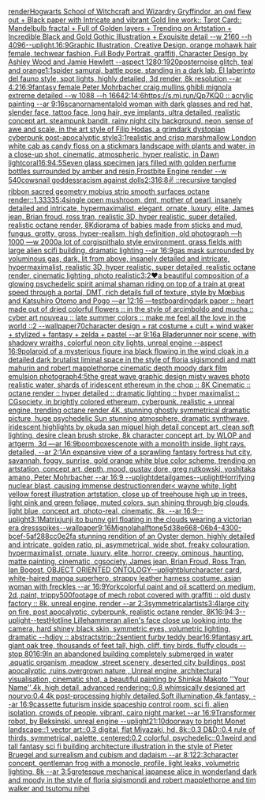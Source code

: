 [render](https://www.ebank.nz/aiartgenerator?category=render)[Hogwarts School of Witchcraft and Wizardry Gryffindor, an owl flew out + Black paper with Intricate and vibrant Gold line work:: Tarot Card:: Mandelbulb fractal + Full of Golden layers + Trending on Artstation + Incredible Black and Gold Gothic Illustration + Exquisite detail --w 2160  --h 4096](https://www.ebank.nz/aiartgenerator?category=Hogwarts%2520School%2520of%2520Witchcraft%2520and%2520Wizardry%2520Gryffindor%2C%2520an%2520owl%2520flew%2520out%2520%2B%2520Black%2520paper%2520with%2520Intricate%2520and%2520vibrant%2520Gold%2520line%2520work%3A%3A%2520Tarot%2520Card%3A%3A%2520Mandelbulb%2520fractal%2520%2B%2520Full%2520of%2520Golden%2520layers%2520%2B%2520Trending%2520on%2520Artstation%2520%2B%2520Incredible%2520Black%2520and%2520Gold%2520Gothic%2520Illustration%2520%2B%2520Exquisite%2520detail%2520--w%25202160%2520%2520--h%25204096)[--uplight](https://www.ebank.nz/aiartgenerator?category=--uplight)[,](https://www.ebank.nz/aiartgenerator?category=%2C)[16:9](https://www.ebank.nz/aiartgenerator?category=16%3A9)[Graphic Illustration, Creative Design, orange mohawk hair female, techwear fashion, Full Body Portrait, graffiti, Character Design, by Ashley Wood and Jamie Hewlett --aspect 1280:1920](https://www.ebank.nz/aiartgenerator?category=Graphic%2520Illustration%2C%2520Creative%2520Design%2C%2520orange%2520mohawk%2520hair%2520female%2C%2520techwear%2520fashion%2C%2520Full%2520Body%2520Portrait%2C%2520graffiti%2C%2520Character%2520Design%2C%2520by%2520Ashley%2520Wood%2520and%2520Jamie%2520Hewlett%2520--aspect%25201280%3A1920)[poster](https://www.ebank.nz/aiartgenerator?category=poster)[noise glitch, teal and orange](https://www.ebank.nz/aiartgenerator?category=noise%2520glitch%2C%2520teal%2520and%2520orange)[1:1](https://www.ebank.nz/aiartgenerator?category=1%3A1)[spider samurai,  battle pose, standing in a dark lab, El laberinto del fauno style, spot lights, highly detailed, 3d render, 8k resolution --ar 4:2](https://www.ebank.nz/aiartgenerator?category=spider%2520samurai%2C%2520%2520battle%2520pose%2C%2520standing%2520in%2520a%2520dark%2520lab%2C%2520El%2520laberinto%2520del%2520fauno%2520style%2C%2520spot%2520lights%2C%2520highly%2520detailed%2C%25203d%2520render%2C%25208k%2520resolution%2520--ar%25204%3A2)[16:9](https://www.ebank.nz/aiartgenerator?category=16%3A9)[fantasy female Peter Mohrbacher craig mullins ghibli mignola extreme detailed --w 1088 --h 1664](https://www.ebank.nz/aiartgenerator?category=fantasy%2520female%2520Peter%2520Mohrbacher%2520craig%2520mullins%2520ghibli%2520mignola%2520extreme%2520detailed%2520--w%25201088%2520--h%25201664)[2:1](https://www.ebank.nz/aiartgenerator?category=2%3A1)[4:6](https://www.ebank.nz/aiartgenerator?category=4%3A6)[https://s.mj.run/Qp7KQ0  :: acrylic painting --ar 9:16](https://www.ebank.nz/aiartgenerator?category=https%3A//s.mj.run/Qp7KQ0%2520%2520%3A%3A%2520acrylic%2520painting%2520--ar%25209%3A16)[scan](https://www.ebank.nz/aiartgenerator?category=scan)[ornamental](https://www.ebank.nz/aiartgenerator?category=ornamental)[old woman with dark glasses and red hat, slender face, tattoo face, long hair, eye implants, ultra detailed, realistic concept art. steampunk bandit, rainy night city background, neon, sense of awe and scale, in the art style of Filip Hodas, a grimdark dystopian cyberpunk post-apocalyptic style](https://www.ebank.nz/aiartgenerator?category=old%2520woman%2520with%2520dark%2520glasses%2520and%2520red%2520hat%2C%2520slender%2520face%2C%2520tattoo%2520face%2C%2520long%2520hair%2C%2520eye%2520implants%2C%2520ultra%2520detailed%2C%2520realistic%2520concept%2520art.%2520steampunk%2520bandit%2C%2520rainy%2520night%2520city%2520background%2C%2520neon%2C%2520sense%2520of%2520awe%2520and%2520scale%2C%2520in%2520the%2520art%2520style%2520of%2520Filip%2520Hodas%2C%2520a%2520grimdark%2520dystopian%2520cyberpunk%2520post-apocalyptic%2520style)[3:1](https://www.ebank.nz/aiartgenerator?category=3%3A1)[realistic and crisp marshmallow London white cab as candy floss on a stick](https://www.ebank.nz/aiartgenerator?category=realistic%2520and%2520crisp%2520marshmallow%2520London%2520white%2520cab%2520as%2520candy%2520floss%2520on%2520a%2520stick)[mars landscape with plants and water, in a close-up shot, cinematic, atmospheric, hyper realistic, in Dawn light](https://www.ebank.nz/aiartgenerator?category=mars%2520landscape%2520with%2520plants%2520and%2520water%2C%2520in%2520a%2520close-up%2520shot%2C%2520cinematic%2C%2520atmospheric%2C%2520hyper%2520realistic%2C%2520in%2520Dawn%2520light)[coral](https://www.ebank.nz/aiartgenerator?category=coral)[16:9](https://www.ebank.nz/aiartgenerator?category=16%3A9)[4:5](https://www.ebank.nz/aiartgenerator?category=4%3A5)[Seven glass specimen jars filled with golden perfume bottles surrounded by amber and resin,Frostbite  Engine render  --w 540](https://www.ebank.nz/aiartgenerator?category=Seven%2520glass%2520specimen%2520jars%2520filled%2520with%2520golden%2520perfume%2520bottles%2520surrounded%2520by%2520amber%2520and%2520resin%2CFrostbite%2520%2520Engine%2520render%2520%2520--w%2520540)[cowsnail goddess](https://www.ebank.nz/aiartgenerator?category=cowsnail%2520goddess)[racism against dolls](https://www.ebank.nz/aiartgenerator?category=racism%2520against%2520dolls)[2:3](https://www.ebank.nz/aiartgenerator?category=2%3A3)[16:8](https://www.ebank.nz/aiartgenerator?category=16%3A8)[✌️ ::recursive tangled ribbon sacred geometry mobius strip smooth surfaces octane render::1.3333](https://www.ebank.nz/aiartgenerator?category=%E2%9C%8C%EF%B8%8F%2520%3A%3Arecursive%2520tangled%2520ribbon%2520sacred%2520geometry%2520mobius%2520strip%2520smooth%2520surfaces%2520octane%2520render%3A%3A1.3333)[5:4](https://www.ebank.nz/aiartgenerator?category=5%3A4)[single open mushroom, dmt, mother of pearl, insanely detailed and intricate, hypermaximalist, elegant, ornate, luxury, elite, James jean, Brian froud, ross tran, realistic 3D, hyper realistic, super detailed, realistic octane render, 8K](https://www.ebank.nz/aiartgenerator?category=single%2520open%2520mushroom%2C%2520dmt%2C%2520mother%2520of%2520pearl%2C%2520insanely%2520detailed%2520and%2520intricate%2C%2520hypermaximalist%2C%2520elegant%2C%2520ornate%2C%2520luxury%2C%2520elite%2C%2520James%2520jean%2C%2520Brian%2520froud%2C%2520ross%2520tran%2C%2520realistic%25203D%2C%2520hyper%2520realistic%2C%2520super%2520detailed%2C%2520realistic%2520octane%2520render%2C%25208K)[diorama of babies made from sticks and mud, fungus, grotty, gross, hyper-realism, high definition, old photograph —h 1000 —w 2000](https://www.ebank.nz/aiartgenerator?category=diorama%2520of%2520babies%2520made%2520from%2520sticks%2520and%2520mud%2C%2520fungus%2C%2520grotty%2C%2520gross%2C%2520hyper-realism%2C%2520high%2520definition%2C%2520old%2520photograph%2520%E2%80%94h%25201000%2520%E2%80%94w%25202000)[a lot of corgis](https://www.ebank.nz/aiartgenerator?category=a%2520lot%2520of%2520corgis)[pit](https://www.ebank.nz/aiartgenerator?category=pit)[halo style environment, grass fields with large alien scifi building, dramatic lighting --ar 16:9](https://www.ebank.nz/aiartgenerator?category=halo%2520style%2520environment%2C%2520grass%2520fields%2520with%2520large%2520alien%2520scifi%2520building%2C%2520dramatic%2520lighting%2520--ar%252016%3A9)[gas mask surrounded by voluminous gas, dark, lit from above, insanely detailed and intricate, hypermaximalist, realistic 3D, hyper realistic, super detailed, realistic octane render, cinematic lighting, photo realistic](https://www.ebank.nz/aiartgenerator?category=gas%2520mask%2520surrounded%2520by%2520voluminous%2520gas%2C%2520dark%2C%2520lit%2520from%2520above%2C%2520insanely%2520detailed%2520and%2520intricate%2C%2520hypermaximalist%2C%2520realistic%25203D%2C%2520hyper%2520realistic%2C%2520super%2520detailed%2C%2520realistic%2520octane%2520render%2C%2520cinematic%2520lighting%2C%2520photo%2520realistic)[3:2](https://www.ebank.nz/aiartgenerator?category=3%3A2)[❤️](https://www.ebank.nz/aiartgenerator?category=%E2%9D%A4%EF%B8%8F)[a beautiful composition of a glowing psychedelic spirit animal shaman riding on top of a train at great speed through a portal, DMT,  rich details full of texture, style by Mœbius and Katsuhiro Otomo and Pogo —ar 12:16 —test](https://www.ebank.nz/aiartgenerator?category=a%2520beautiful%2520composition%2520of%2520a%2520glowing%2520psychedelic%2520spirit%2520animal%2520shaman%2520riding%2520on%2520top%2520of%2520a%2520train%2520at%2520great%2520speed%2520through%2520a%2520portal%2C%2520DMT%2C%2520%2520rich%2520details%2520full%2520of%2520texture%2C%2520style%2520by%2520M%C5%93bius%2520and%2520Katsuhiro%2520Otomo%2520and%2520Pogo%2520%E2%80%94ar%252012%3A16%2520%E2%80%94test)[boarding](https://www.ebank.nz/aiartgenerator?category=boarding)[dark paper :: heart made out of dried colorful flowers :: in the style of arcimboldo and mucha :: cyber art nouveau :: late summer colors :: make me feel all the love in the world ::2 --wallpaper](https://www.ebank.nz/aiartgenerator?category=dark%2520paper%2520%3A%3A%2520heart%2520made%2520out%2520of%2520dried%2520colorful%2520flowers%2520%3A%3A%2520in%2520the%2520style%2520of%2520arcimboldo%2520and%2520mucha%2520%3A%3A%2520cyber%2520art%2520nouveau%2520%3A%3A%2520late%2520summer%2520colors%2520%3A%3A%2520make%2520me%2520feel%2520all%2520the%2520love%2520in%2520the%2520world%2520%3A%3A2%2520--wallpaper)[70](https://www.ebank.nz/aiartgenerator?category=70)[character design + rat costume + cult + wind waker + stylized + fantasy + zelda + pastel --ar 9:16](https://www.ebank.nz/aiartgenerator?category=character%2520design%2520%2B%2520rat%2520costume%2520%2B%2520cult%2520%2B%2520wind%2520waker%2520%2B%2520stylized%2520%2B%2520fantasy%2520%2B%2520zelda%2520%2B%2520pastel%2520--ar%25209%3A16)[a Bladerunner noir scene, with shadowy wraiths, colorful neon city lights, unreal engine --aspect 16:9](https://www.ebank.nz/aiartgenerator?category=a%2520Bladerunner%2520noir%2520scene%2C%2520with%2520shadowy%2520wraiths%2C%2520colorful%2520neon%2520city%2520lights%2C%2520unreal%2520engine%2520--aspect%252016%3A9)[polaroid of a mysterious figure ina black flowing in the wind cloak in a detailed dark brutalist liminal space in the style of floria sigismondi and matt mahurin and robert mapplethorpe cinematic depth moody dark film emulsion photograph](https://www.ebank.nz/aiartgenerator?category=polaroid%2520of%2520a%2520mysterious%2520figure%2520ina%2520black%2520flowing%2520in%2520the%2520wind%2520cloak%2520in%2520a%2520detailed%2520dark%2520brutalist%2520liminal%2520space%2520in%2520the%2520style%2520of%2520floria%2520sigismondi%2520and%2520matt%2520mahurin%2520and%2520robert%2520mapplethorpe%2520cinematic%2520depth%2520moody%2520dark%2520film%2520emulsion%2520photograph)[4:5](https://www.ebank.nz/aiartgenerator?category=4%3A5)[the great wave graphic design misty waves photo realistic water, shards of iridescent ethereum in the chop :: 8K Cinematic :: octane render :: hyper detailed :: dramatic lighting :: hyper maximalist :: CGsociety, in brightly colored ethereum, cyberpunk. realistic + unreal engine, trending octane render 4K, stunning ghostly symmetrical dramatic picture, huge psychedelic Sun stunning atmosphere, dramatic synthwave, iridescent highlights by okuda san miguel high detail concept art, clean soft lighting, desire clean brush stroke, 8k character concept art, by WLOP and artgerm, 3d —ar 16:9](https://www.ebank.nz/aiartgenerator?category=the%2520great%2520wave%2520graphic%2520design%2520misty%2520waves%2520photo%2520realistic%2520water%2C%2520shards%2520of%2520iridescent%2520ethereum%2520in%2520the%2520chop%2520%3A%3A%25208K%2520Cinematic%2520%3A%3A%2520octane%2520render%2520%3A%3A%2520hyper%2520detailed%2520%3A%3A%2520dramatic%2520lighting%2520%3A%3A%2520hyper%2520maximalist%2520%3A%3A%2520CGsociety%2C%2520in%2520brightly%2520colored%2520ethereum%2C%2520cyberpunk.%2520realistic%2520%2B%2520unreal%2520engine%2C%2520trending%2520octane%2520render%25204K%2C%2520stunning%2520ghostly%2520symmetrical%2520dramatic%2520picture%2C%2520huge%2520psychedelic%2520Sun%2520stunning%2520atmosphere%2C%2520dramatic%2520synthwave%2C%2520iridescent%2520highlights%2520by%2520okuda%2520san%2520miguel%2520high%2520detail%2520concept%2520art%2C%2520clean%2520soft%2520lighting%2C%2520desire%2520clean%2520brush%2520stroke%2C%25208k%2520character%2520concept%2520art%2C%2520by%2520WLOP%2520and%2520artgerm%2C%25203d%2520%E2%80%94ar%252016%3A9)[boomboxes](https://www.ebank.nz/aiartgenerator?category=boomboxes)[cenote with a monolith inside, light rays, detailed, --ar 2:1](https://www.ebank.nz/aiartgenerator?category=cenote%2520with%2520a%2520monolith%2520inside%2C%2520light%2520rays%2C%2520detailed%2C%2520--ar%25202%3A1)[An expansive view of a sprawling fantasy fortress hut city, savannah, foggy, sunrise, gold orange white blue color scheme, trending on artstation, concept art, depth, mood, gustav dore, greg rutkowski, yoshitaka amano, Peter Mohrbacher --ar 16:9 --uplight](https://www.ebank.nz/aiartgenerator?category=An%2520expansive%2520view%2520of%2520a%2520sprawling%2520fantasy%2520fortress%2520hut%2520city%2C%2520savannah%2C%2520foggy%2C%2520sunrise%2C%2520gold%2520orange%2520white%2520blue%2520color%2520scheme%2C%2520trending%2520on%2520artstation%2C%2520concept%2520art%2C%2520depth%2C%2520mood%2C%2520gustav%2520dore%2C%2520greg%2520rutkowski%2C%2520yoshitaka%2520amano%2C%2520Peter%2520Mohrbacher%2520--ar%252016%3A9%2520--uplight)[detail](https://www.ebank.nz/aiartgenerator?category=detail)[games](https://www.ebank.nz/aiartgenerator?category=games)[--uplight](https://www.ebank.nz/aiartgenerator?category=--uplight)[Horrifying nuclear blast, causing immense destruction](https://www.ebank.nz/aiartgenerator?category=Horrifying%2520nuclear%2520blast%2C%2520causing%2520immense%2520destruction)[render](https://www.ebank.nz/aiartgenerator?category=render)[< wayne white, light yellow forest illustration artstation, close up of treehouse high up in trees, light pink and green foliage, muted colors, sun shining through big clouds, light blue, concept art, photo-real, cinematic, 8k, --ar 16:9](https://www.ebank.nz/aiartgenerator?category=%3C%2520wayne%2520white%2C%2520light%2520yellow%2520forest%2520illustration%2520artstation%2C%2520close%2520up%2520of%2520treehouse%2520high%2520up%2520in%2520trees%2C%2520light%2520pink%2520and%2520green%2520foliage%2C%2520muted%2520colors%2C%2520sun%2520shining%2520through%2520big%2520clouds%2C%2520light%2520blue%2C%2520concept%2520art%2C%2520photo-real%2C%2520cinematic%2C%25208k%2C%2520--ar%252016%3A9)[--uplight](https://www.ebank.nz/aiartgenerator?category=--uplight)[3:1](https://www.ebank.nz/aiartgenerator?category=3%3A1)[Matrix](https://www.ebank.nz/aiartgenerator?category=Matrix)[junji ito bunny girl floating in the clouds wearing a victorian era dress](https://www.ebank.nz/aiartgenerator?category=junji%2520ito%2520bunny%2520girl%2520floating%2520in%2520the%2520clouds%2520wearing%2520a%2520victorian%2520era%2520dress)[spikes](https://www.ebank.nz/aiartgenerator?category=spikes)[--wallpaper](https://www.ebank.nz/aiartgenerator?category=--wallpaper)[9:16](https://www.ebank.nz/aiartgenerator?category=9%3A16)[Mignola](https://www.ebank.nz/aiartgenerator?category=Mignola)[halftone](https://www.ebank.nz/aiartgenerator?category=halftone)[5d38e668-06b4-4300-bcef-5af288cc0e2f](https://www.ebank.nz/aiartgenerator?category=5d38e668-06b4-4300-bcef-5af288cc0e2f)[a stunning rendition of an  Oyster demon, highly detailed and intricate, golden ratio, pi, asymmetrical, wide shot, freaky colouration, hypermaximalist, ornate, luxury, elite, horror, creepy, ominous, haunting, matte painting, cinematic, cgsociety, James jean, Brian Froud, Ross Tran, Ian Bogost, OBJECT ORIENTED ONTOLOGY](https://www.ebank.nz/aiartgenerator?category=a%2520stunning%2520rendition%2520of%2520an%2520%2520Oyster%2520demon%2C%2520highly%2520detailed%2520and%2520intricate%2C%2520golden%2520ratio%2C%2520pi%2C%2520asymmetrical%2C%2520wide%2520shot%2C%2520freaky%2520colouration%2C%2520hypermaximalist%2C%2520ornate%2C%2520luxury%2C%2520elite%2C%2520horror%2C%2520creepy%2C%2520ominous%2C%2520haunting%2C%2520matte%2520painting%2C%2520cinematic%2C%2520cgsociety%2C%2520James%2520jean%2C%2520Brian%2520Froud%2C%2520Ross%2520Tran%2C%2520Ian%2520Bogost%2C%2520OBJECT%2520ORIENTED%2520ONTOLOGY)[--uplight](https://www.ebank.nz/aiartgenerator?category=--uplight)[blur](https://www.ebank.nz/aiartgenerator?category=blur)[character card, white-haired manga superhero, strappy leather harness costume, asian woman with freckles --ar 16:9](https://www.ebank.nz/aiartgenerator?category=character%2520card%2C%2520white-haired%2520manga%2520superhero%2C%2520strappy%2520leather%2520harness%2520costume%2C%2520asian%2520woman%2520with%2520freckles%2520--ar%252016%3A9)[York](https://www.ebank.nz/aiartgenerator?category=York)[colorful paint and oil scatterd on medium, 2d, paint, trippy](https://www.ebank.nz/aiartgenerator?category=colorful%2520paint%2520and%2520oil%2520scatterd%2520on%2520medium%2C%25202d%2C%2520paint%2C%2520trippy)[500](https://www.ebank.nz/aiartgenerator?category=500)[footage of mech robot covered with graffiti :: old dusty factory :: 8k, unreal engine, render --ar 2:3](https://www.ebank.nz/aiartgenerator?category=footage%2520of%2520mech%2520robot%2520covered%2520with%2520graffiti%2520%3A%3A%2520old%2520dusty%2520factory%2520%3A%3A%25208k%2C%2520unreal%2520engine%2C%2520render%2520--ar%25202%3A3)[symmetrical](https://www.ebank.nz/aiartgenerator?category=symmetrical)[artists](https://www.ebank.nz/aiartgenerator?category=artists)[3:4](https://www.ebank.nz/aiartgenerator?category=3%3A4)[large city on fire, post apocalyptic, cyberpunk, realistic octane render, 8K](https://www.ebank.nz/aiartgenerator?category=large%2520city%2520on%2520fire%2C%2520post%2520apocalyptic%2C%2520cyberpunk%2C%2520realistic%2520octane%2520render%2C%25208K)[16:9](https://www.ebank.nz/aiartgenerator?category=16%3A9)[4:3](https://www.ebank.nz/aiartgenerator?category=4%3A3)[--uplight](https://www.ebank.nz/aiartgenerator?category=--uplight)[--test](https://www.ebank.nz/aiartgenerator?category=--test)[Hotline Lillehammer](https://www.ebank.nz/aiartgenerator?category=Hotline%2520Lillehammer)[an alien's face close up looking into the camera, hard shiney black skin, symmetric eyes, volumetric lighting, dramatic --hd](https://www.ebank.nz/aiartgenerator?category=an%2520alien%27s%2520face%2520close%2520up%2520looking%2520into%2520the%2520camera%2C%2520hard%2520shiney%2520black%2520skin%2C%2520symmetric%2520eyes%2C%2520volumetric%2520lighting%2C%2520dramatic%2520--hd)[joy :: abstract](https://www.ebank.nz/aiartgenerator?category=joy%2520%3A%3A%2520abstract)[strip::2](https://www.ebank.nz/aiartgenerator?category=strip%3A%3A2)[sentient furby teddy bear](https://www.ebank.nz/aiartgenerator?category=sentient%2520furby%2520teddy%2520bear)[16:9](https://www.ebank.nz/aiartgenerator?category=16%3A9)[fantasy art, giant oak tree, thousands of feet tall, high, cliff, tiny birds, fluffy clouds --stop 80](https://www.ebank.nz/aiartgenerator?category=fantasy%2520art%2C%2520giant%2520oak%2520tree%2C%2520thousands%2520of%2520feet%2520tall%2C%2520high%2C%2520cliff%2C%2520tiny%2520birds%2C%2520fluffy%2520clouds%2520--stop%252080)[16:9](https://www.ebank.nz/aiartgenerator?category=16%3A9)[In an abandoned building completely submerged in water ,aquatic organism ,meadow ,street scenery ,deserted city buildings, post apocalyptic ,ruins,overgrown nature , Unreal engine, architectural visualisation, cinematic shot, a beautiful painting by Shinkai Makoto ''Your Name'',4k, high detail, advanced rendering::0.8 whimsically designed art nourvo:0.4 4k post-processing highly detailed,Soft illumination,4k,fantasy, --ar 16:9](https://www.ebank.nz/aiartgenerator?category=In%2520an%2520abandoned%2520building%2520completely%2520submerged%2520in%2520water%2520%2Caquatic%2520organism%2520%2Cmeadow%2520%2Cstreet%2520scenery%2520%2Cdeserted%2520city%2520buildings%2C%2520post%2520apocalyptic%2520%2Cruins%2Covergrown%2520nature%2520%2C%2520Unreal%2520engine%2C%2520architectural%2520visualisation%2C%2520cinematic%2520shot%2C%2520a%2520beautiful%2520painting%2520by%2520Shinkai%2520Makoto%2520%27%27Your%2520Name%27%27%2C4k%2C%2520high%2520detail%2C%2520advanced%2520rendering%3A%3A0.8%2520whimsically%2520designed%2520art%2520nourvo%3A0.4%25204k%2520post-processing%2520highly%2520detailed%2CSoft%2520illumination%2C4k%2Cfantasy%2C%2520--ar%252016%3A9)[cassette futurism inside spaceship control room, sci fi, alien isolation, crowds of people, vibrant, cairo night market --ar 16:9](https://www.ebank.nz/aiartgenerator?category=cassette%2520futurism%2520inside%2520spaceship%2520control%2520room%2C%2520sci%2520fi%2C%2520alien%2520isolation%2C%2520crowds%2520of%2520people%2C%2520vibrant%2C%2520cairo%2520night%2520market%2520--ar%252016%3A9)[Transformer robot, by Beksinski, unreal engine --uplight](https://www.ebank.nz/aiartgenerator?category=Transformer%2520robot%2C%2520by%2520Beksinski%2C%2520unreal%2520engine%2520--uplight)[21:10](https://www.ebank.nz/aiartgenerator?category=21%3A10)[doorway to bright Monet landscape::1 vector art::0.3 digital, flat Miyazaki, hd, 8k::0.3 D&D::0.4 rule of thirds, symmetrical, palette, centered:0.2 colorful, psychedelic::0.1](https://www.ebank.nz/aiartgenerator?category=doorway%2520to%2520bright%2520Monet%2520landscape%3A%3A1%2520vector%2520art%3A%3A0.3%2520digital%2C%2520flat%2520Miyazaki%2C%2520hd%2C%25208k%3A%3A0.3%2520D%26D%3A%3A0.4%2520rule%2520of%2520thirds%2C%2520symmetrical%2C%2520palette%2C%2520centered%3A0.2%2520colorful%2C%2520psychedelic%3A%3A0.1)[weird and tall fantasy sci fi building architecture illustration in the style of Pieter Bruegel and surrealism and cubism and dadaism --ar 8:12](https://www.ebank.nz/aiartgenerator?category=weird%2520and%2520tall%2520fantasy%2520sci%2520fi%2520building%2520architecture%2520illustration%2520in%2520the%2520style%2520of%2520Pieter%2520Bruegel%2520and%2520surrealism%2520and%2520cubism%2520and%2520dadaism%2520--ar%25208%3A12)[2:3](https://www.ebank.nz/aiartgenerator?category=2%3A3)[character concept, gentleman frog with a monocle, profile, light leaks, volumetric lighting, 8k --ar 3:5](https://www.ebank.nz/aiartgenerator?category=character%2520concept%2C%2520gentleman%2520frog%2520with%2520a%2520monocle%2C%2520profile%2C%2520light%2520leaks%2C%2520volumetric%2520lighting%2C%25208k%2520--ar%25203%3A5)[grotesque mechanical japanese alice in wonderland dark and moody in the style of floria sigismondi and robert mapplethorpe and tim walker and tsutomu nihei](https://www.ebank.nz/aiartgenerator?category=grotesque%2520mechanical%2520japanese%2520alice%2520in%2520wonderland%2520dark%2520and%2520moody%2520in%2520the%2520style%2520of%2520floria%2520sigismondi%2520and%2520robert%2520mapplethorpe%2520and%2520tim%2520walker%2520and%2520tsutomu%2520nihei)